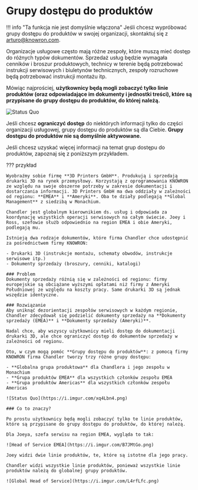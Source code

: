 # Grupy dostępu do produktów

!!! info "Ta funkcja nie jest domyślnie włączona"
    Jeśli chcesz wypróbować grupy dostępu do produktów w swojej organizacji, skontaktuj się z <arturo@knowron.com>.

Organizacje usługowe często mają różne zespoły, które muszą mieć dostęp do różnych typów dokumentów. Sprzedaż usług będzie wymagała cenników i broszur produktowych, technicy w terenie będą potrzebować instrukcji serwisowych i biuletynów technicznych, zespoły rozruchowe będą potrzebować instrukcji montażu itp.

Mówiąc najprościej, **użytkownicy będą mogli zobaczyć tylko linie produktów (oraz odpowiadające im dokumenty i jednostki treści), które są przypisane do grupy dostępu do produktów, do której należą.**

![Status Quo](https://i.imgur.com/VnLylKq.png)


Jeśli chcesz **ograniczyć dostęp** do niektórych informacji tylko do części organizacji usługowej, grupy dostępu do produktów są dla Ciebie. **Grupy dostępu do produktów nie są domyślnie aktywowane.**

Jeśli chcesz uzyskać więcej informacji na temat grup dostępu do produktów, zapoznaj się z poniższym przykładem.

??? przykład

    Wyobraźmy sobie firmę **3D Printers GmbH**. Produkują i sprzedają drukarki 3D na rynek przemysłowy. Korzystają z oprogramowania KNOWRON ze względu na swoje obszerne potrzeby w zakresie dokumentacji i dostarczania informacji. 3D Printers GmbH ma dwa oddziały w zależności od regionu: **EMEA** i **Ameryki**. Oba te działy podlegają **Global Management** z siedzibą w Monachium.

    Chandler jest globalnym kierownikiem ds. usług i odpowiada za koordynację wszystkich operacji serwisowych na całym świecie. Joey i Ross, szefowie służb odpowiednio na region EMEA i obie Ameryki, podlegają mu.

    Istnieją dwa rodzaje dokumentów, które firma Chandler chce udostępnić za pośrednictwem firmy KNOWRON:

    - Drukarki 3D (instrukcje montażu, schematy obwodów, instrukcje serwisowe itp.)
    - Dokumenty sprzedaży (broszury, cenniki, katalogi)

    ### Problem 
    Dokumenty sprzedaży różnią się w zależności od regionu: firmy europejskie są obciążane wyższymi opłatami niż firmy z Ameryki Południowej ze względu na koszty pracy. Same drukarki 3D są jednak wszędzie identyczne.

    ### Rozwiązanie
    Aby uniknąć dezorientacji zespołów serwisowych w każdym regionie, Chandler zdecydował się podzielić dokumenty sprzedaży na **Dokumenty sprzedaży (EMEA)** i **Dokumenty sprzedaży (Ameryki)**. 

    Nadal chce, aby wszyscy użytkownicy mieli dostęp do dokumentacji drukarki 3D, ale chce ograniczyć dostęp do dokumentów sprzedaży w zależności od regionu.

    Oto, w czym mogą pomóc **Grupy dostępu do produktów**: z pomocą firmy KNOWRON firma Chandler tworzy trzy różne grupy dostępu:

    - **Globalna grupa produktowa** dla Chandlera i jego zespołu w Monachium
    - **Grupa produktów EMEA** dla wszystkich członków zespołu EMEA
    - **Grupa produktów Americas** dla wszystkich członków zespołu Americas

    ![Status Quo](https://i.imgur.com/xq4Lbn4.png)

    ### Co to znaczy?

    Po prostu użytkownicy będą mogli zobaczyć tylko te linie produktów, które są przypisane do grupy dostępu do produktów, do której należą.

    Dla Joeya, szefa serwisu na region EMEA, wygląda to tak:

    ![Head of Service EMEA](https://i.imgur.com/B7JMtGo.png)

    Joey widzi dwie linie produktów, te, które są istotne dla jego pracy.

    Chandler widzi wszystkie linie produktów, ponieważ wszystkie linie produktów należą do globalnej grupy produktów.

    ![Global Head of Service](https://i.imgur.com/L4rfLfc.png)
